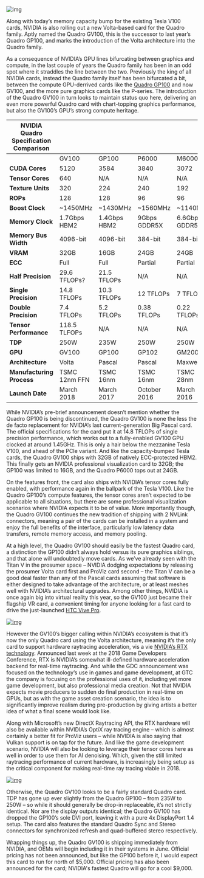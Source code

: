 ![img](https://images.anandtech.com/doci/12579/Quadro_GV100-front_678x452.jpg)

Along with today’s memory capacity bump for the existing Tesla V100 cards, NVIDIA is also rolling out a new Volta-based card for the Quadro family. Aptly named the Quadro GV100, this is the successor to last year’s Quadro GP100, and marks the introduction of the Volta architecture into the Quadro family.

As a consequence of NVIDIA’s GPU lines bifurcating between graphics and compute, in the last couple of years the Quadro family has been in an odd spot where it straddles the line between the two. Previously the king of all NVIDIA cards, instead the Quadro family itself has been bifurcated a bit, between the compute GPU-derrived cards like the [Quadro GP100](https://www.anandtech.com/show/11102/nvidia-announces-quadro-gp100) and now GV100, and the more pure graphics cards like the P-series. The introduction of the Quadro GV100 in turn looks to maintain status quo here, delivering an even more powerful Quadro card with chart-topping graphics performance, but also the GV100’s GPU’s strong compute heritage.

| NVIDIA Quadro Specification Comparison |               |              |              |               |
| -------------------------------------- | ------------- | ------------ | ------------ | ------------- |
|                                        | GV100         | GP100        | P6000        | M6000         |
| **CUDA Cores**                         | 5120          | 3584         | 3840         | 3072          |
| **Tensor Cores**                       | 640           | N/A          | N/A          | N/A           |
| **Texture Units**                      | 320           | 224          | 240          | 192           |
| **ROPs**                               | 128           | 128          | 96           | 96            |
| **Boost Clock**                        | ~1450MHz      | ~1430MHz     | ~1560MHz     | ~1140MHz      |
| **Memory Clock**                       | 1.7Gbps HBM2  | 1.4Gbps HBM2 | 9Gbps GDDR5X | 6.6Gbps GDDR5 |
| **Memory Bus Width**                   | 4096-bit      | 4096-bit     | 384-bit      | 384-bit       |
| **VRAM**                               | 32GB          | 16GB         | 24GB         | 24GB          |
| **ECC**                                | Full          | Full         | Partial      | Partial       |
| **Half Precision**                     | 29.6 TFLOPs?  | 21.5 TFLOPs  | N/A          | N/A           |
| **Single Precision**                   | 14.8 TFLOPs   | 10.3 TFLOPs  | 12 TFLOPs    | 7 TFLOPs      |
| **Double Precision**                   | 7.4 TFLOPs    | 5.2 TFLOPs   | 0.38 TFLOPs  | 0.22 TFLOPs   |
| **Tensor Performance**                 | 118.5 TLFOPs  | N/A          | N/A          | N/A           |
| **TDP**                                | 250W          | 235W         | 250W         | 250W          |
| **GPU**                                | GV100         | GP100        | GP102        | GM200         |
| **Architecture**                       | Volta         | Pascal       | Pascal       | Maxwell 2     |
| **Manufacturing Process**              | TSMC 12nm FFN | TSMC 16nm    | TSMC 16nm    | TSMC 28nm     |
| **Launch Date**                        | March 2018    | March 2017   | October 2016 | March 2016    |

While NVIDIA’s pre-brief announcement doesn’t mention whether the Quadro GP100 is being discontinued, the Quadro GV100 is none the less the de facto replacement for NVIDIA’s last current-generation Big Pascal card. The official specifications for the card put it at 14.8 TFLOPs of single precision performance, which works out to a fully-enabled GV100 GPU clocked at around 1.45GHz. This is only a hair below the mezzanine Tesla V100, and ahead of the PCIe variant. And like the capacity-bumped Tesla cards, the Quadro GV100 ships with 32GB of natively ECC-protected HBM2. This finally gets an NVIDIA professional visualization card to 32GB; the GP100 was limited to 16GB, and the Quadro P6000 tops out at 24GB.

On the features front, the card also ships with NVIDIA’s tensor cores fully enabled, with performance again in the ballpark of the Tesla V100. Like the Quadro GP100’s compute features, the tensor cores aren’t expected to be applicable to all situations, but there are some professional visualization scenarios where NVIDIA expects it to be of value. More importantly though, the Quadro GV100 continues the new tradition of shipping with 2 NVLink connectors, meaning a pair of the cards can be installed in a system and enjoy the full benefits of the interface, particularly low latency data transfers, remote memory access, and memory pooling.

At a high level, the Quadro GV100 should easily be the fastest Quadro card, a distinction the GP100 didn’t always hold versus its pure graphics siblings, and that alone will undoubtedly move cards. As we’ve already seen with the Titan V in the prosumer space – NVIDIA dodging expectations by releasing the prosumer Volta card first and ProViz card second – the Titan V can be a good deal faster than any of the Pascal cards assuming that software is either designed to take advantage of the architecture, or at least meshes well with NVIDIA’s architectural upgrades. Among other things, NVIDIA is once again big into virtual reality this year, so the GV100 just became their flagship VR card, a convenient timing for anyone looking for a fast card to drive the just-launched [HTC Vive Pro](https://www.anandtech.com/show/12548/htc-vive-pro-pre-orders-start-for-799).

[![img](https://images.anandtech.com/doci/12579/RTX_Diagram_1522171266_575px.jpg)](https://images.anandtech.com/doci/12579/RTX_Diagram_1522171266.jpg)

However the GV100’s bigger calling within NVIDIA’s ecosystem is that it’s now the only Quadro card using the Volta architecture, meaning it’s the only card to support hardware raytracing acceleration, vis a vie [NVIDIA’s RTX technology](https://www.anandtech.com/show/12546/nvidia-unveils-rtx-technology-real-time-ray-tracing-acceleration-for-volta-gpus-and-later). Announced last week at the 2018 Game Developers Conference, RTX is NVIDIA’s somewhat ill-defined hardware acceleration backend for real-time raytracing. And while the GDC announcement was focused on the technology’s use in games and game development, at GTC the company is focusing on the professional uses of it, including yet more game development, but also professional media creation. Not that NVIDIA expects movie producers to sudden do final production in real-time on GPUs, but as with the game asset creation scenario, the idea is to significantly improve realism during pre-production by giving artists a better idea of what a final scene would look like.

Along with Microsoft’s new DirectX Raytracing API, the RTX hardware will also be available within NVIDIA’s OptiX ray tracing engine – which is almost certainly a better fit for ProViz users – while NVIDIA is also saying that Vulkan support is on tap for the future. And like the game development scenario, NVIDIA will also be looking to leverage their tensor cores here as well in order to use them for AI denoising. Which, given the still limited raytracing performance of current hardware, is increasingly being setup as the critical component for making real-time ray tracing viable in 2018.

[![img](https://images.anandtech.com/doci/12579/Quadro_GV100-3qtr_575px.jpg)](https://images.anandtech.com/doci/12579/Quadro_GV100-3qtr.jpg)

Otherwise, the Quadro GV100 looks to be a fairly standard Quadro card. TDP has gone up ever slightly from the Quadro GP100 – from 235W to 250W – so while it should generally be drop-in replaceable, it’s not strictly identical. Nor are the display outputs identical; the Quadro GV100 has dropped the GP100’s sole DVI port, leaving it with a pure 4x DisplayPort 1.4 setup. The card also features the standard Quadro Sync and Stereo connectors for synchronized refresh and quad-buffered stereo respectively.

Wrapping things up, the Quadro GV100 is shipping immediately from NVIDIA, and OEMs will begin including it in their systems in June. Official pricing has not been announced, but like the GP100 before it, I would expect this card to run for north of $5,000. Official pricing has also been announced for the card; NVIDIA's fastest Quadro will go for a cool $9,000.